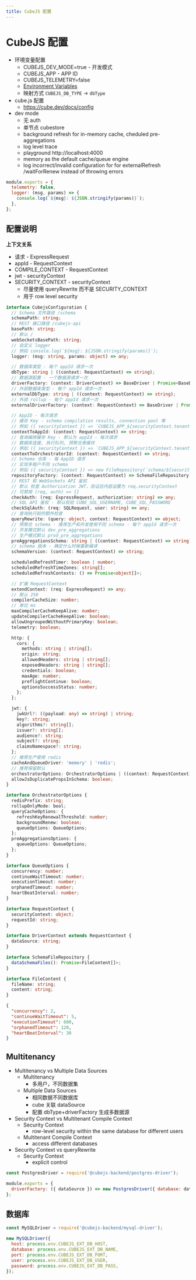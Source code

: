 ```yaml
---
title: CubeJS 配置
---
```


# CubeJS 配置

- 环境变量配置
  - CUBEJS_DEV_MODE=true - 开发模式
  - CUBEJS_APP - APP ID
  - CUBEJS_TELEMETRY=false
  - [Environment Variables](https://cube.dev/docs/reference/environment-variables)
  - 映射方式 `CUBEJS_DB_TYPE` -> `dbType`
- cube.js 配置
  - https://cube.dev/docs/config
- dev mode
  - 无 auth
  - 单节点 cubestore
  - background refresh for in-memory cache, cheduled pre-aggregations
  - log level trace
  - playground http://localhost:4000
  - memory as the default cache/queue engine
  - log incorrect/invalid configuration for for externalRefresh /waitForRenew instead of throwing errors

```js title="cube.js"
module.exports = {
  telemetry: false,
  logger: (msg, params) => {
    console.log(`${msg}: ${JSON.stringify(params)}`);
  },
};
```

## 配置说明

**上下文关系**

- 请求 - ExpressRequest
- appId - RequestContext
- COMPILE_CONTEXT - RequestContext
- jwt - securityContext
- SECURITY_CONTEXT - securityContext
  - 尽量使用 queryRewrite 而不是 SECURITY_CONTEXT
  - 用于 row level security

```ts
interface CubejsConfiguration {
  // Schema 文件路径 /schema
  schemaPath: string;
  // REST 接口路径 /cubejs-api
  basePath: string;
  // 默认 /
  webSocketsBasePath: string;
  // 自定义 logger
  // 例如 console.log(`${msg}: ${JSON.stringify(params)}`);
  logger: (msg: string, params: object) => any;

  // 数据库类型 - 每个 appId 请求一次
  dbType: string | ((context: RequestContext) => string);
  // 数据源配置 - 一个数据源请求一次
  driverFactory: (context: DriverContext) => BaseDriver | Promise<BaseDriver>;
  // 外部数据库类型 - 每个 appId 请求一次
  externalDbType: string | ((context: RequestContext) => string);
  // 外部 rollup - 每个 appId 请求一次
  externalDriverFactory: (context: RequestContext) => BaseDriver | Promise<BaseDriver>;

  // AppID - 每次请求
  // 缓存 Key - schema compilation results, connection pool 等
  // 例如 ({ securityContext }) => `CUBEJS_APP_${securityContext.tenantId}_${securityContext.user_id}`
  contextToAppId: (context: RequestContext) => string;
  // 查询编排缓存 Key - 默认为 appId - 每次请求
  // 数据库连接, 执行队列, 预聚合表缓存
  // 例如 ({ securityContext }) => `CUBEJS_APP_${securityContext.tenantId}`
  contextToOrchestratorId: (context: RequestContext) => string;
  // Schema 仓库 - 每 AppID 请求
  // 实现多租户不同 schema
  // 例如 ({ securityContext }) => new FileRepository(`schema/${securityContext.appId}`)
  repositoryFactory: (context: RequestContext) => SchemaFileRepository;
  // REST 和 WebSockets API 鉴权
  // 默认 检查 Authorization JWT，验证后内容设置为 req.securityContext
  // 可禁用 (req, auth) => {}
  checkAuth: (req: ExpressRequest, authorization: string) => any;
  // SQL API 鉴权 - 默认校验 CUBE_SQL_USERNAME, CUBE_SQL_PASSWORD
  checkSqlAuth: (req: SQLRequest, user: string) => any;
  // 查询执行前的额外检查
  queryRewrite: (query: object, context: RequestContext) => object;
  // 预聚合 schema - 推荐生产和开发使用不同 schema - 每个 appId 请求一次
  // 开发模式默认 dev_pre_aggregations
  // 生产模式默认 prod_pre_aggregations
  preAggregationsSchema: string | ((context: RequestContext) => string);
  // schema 版本 - 确定什么时候重新编译
  schemaVersion: (context: RequestContext) => string;

  scheduledRefreshTimer: boolean | number;
  scheduledRefreshTimeZones: string[];
  scheduledRefreshContexts: () => Promise<object[]>;

  // 扩展 RequestContext
  extendContext: (req: ExpressRequest) => any;
  // 默认 250
  compilerCacheSize: number;
  // 单位 ms
  maxCompilerCacheKeepAlive: number;
  updateCompilerCacheKeepAlive: boolean;
  allowUngroupedWithoutPrimaryKey: boolean;
  telemetry: boolean;

  http: {
    cors: {
      methods: string | string[];
      origin: string;
      allowedHeaders: string | string[];
      exposedHeaders: string | string[];
      credentials: boolean;
      maxAge: number;
      preflightContinue: boolean;
      optionsSuccessStatus: number;
    };
  };

  jwt: {
    jwkUrl?: ((payload: any) => string) | string;
    key?: string;
    algorithms?: string[];
    issuer?: string[];
    audience?: string;
    subject?: string;
    claimsNamespace?: string;
  };
  // 推荐生产使用 redis
  cacheAndQueueDriver: 'memory' | 'redis';
  // 推荐保留默认
  orchestratorOptions: OrchestratorOptions | ((context: RequestContext) => OrchestratorOptions);
  allowJsDuplicatePropsInSchema: boolean;
}

interface OrchestratorOptions {
  redisPrefix: string;
  rollupOnlyMode: bool;
  queryCacheOptions: {
    refreshKeyRenewalThreshold: number;
    backgroundRenew: boolean;
    queueOptions: QueueOptions;
  };
  preAggregationsOptions: {
    queueOptions: QueueOptions;
  };
}

interface QueueOptions {
  concurrency: number;
  continueWaitTimeout: number;
  executionTimeout: number;
  orphanedTimeout: number;
  heartBeatInterval: number;
}

interface RequestContext {
  securityContext: object;
  requestId: string;
}

interface DriverContext extends RequestContext {
  dataSource: string;
}

interface SchemaFileRepository {
  dataSchemaFiles(): Promise<FileContent[]>;
}

interface FileContent {
  fileName: string;
  content: string;
}
```

```json title="QueueOptions"
{
  "concurrency": 2,
  "continueWaitTimeout": 5,
  "executionTimeout": 600,
  "orphanedTimeout": 120,
  "heartBeatInterval": 30
}
```

## Multitenancy

- Multitenancy vs Multiple Data Sources
  - Multitenancy
    - 多用户，不同数据集
  - Multiple Data Sources
    - 相同数据不同数据库
    - cube 关联 dataSource
    - 配置 dbType+driverFactory 生成多数据源
- Security Context vs Multitenant Compile Context
  - Security Context
    - row-level security within the same database for different users
  - Multitenant Compile Context
    - access different databases
- Security Context vs queryRewrite
  - Security Context
    - explicit control

```js title="cube.js"
const PostgresDriver = require('@cubejs-backend/postgres-driver');

module.exports = {
  driverFactory: ({ dataSource }) => new PostgresDriver({ database: dataSource }),
};
```

## 数据库

```js
const MySQLDriver = require('@cubejs-backend/mysql-driver');

new MySQLDriver({
  host: process.env.CUBEJS_EXT_DB_HOST,
  database: process.env.CUBEJS_EXT_DB_NAME,
  port: process.env.CUBEJS_EXT_DB_PORT,
  user: process.env.CUBEJS_EXT_DB_USER,
  password: process.env.CUBEJS_EXT_DB_PASS,
});
```
